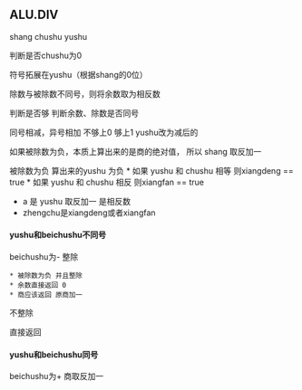 ## ALU.DIV

shang chushu yushu

判断是否chushu为0

符号拓展在yushu（根据shang的0位）

除数与被除数不同号，则将余数取为相反数

判断是否够   判断余数、除数是否同号

同号相减，异号相加 不够上0 够上1 yushu改为减后的

如果被除数为负，本质上算出来的是商的绝对值，  所以 shang 取反加一

被除数为负 算出来的yushu 为负
                 * 如果 yushu 和 chushu 相等 则xiangdeng == true
                                  * 如果 yushu 和 chushu 相反 则xiangfan == true
   * a 是 yushu 取反加一 是相反数
   * zhengchu是xiangdeng或者xiangfan





#### yushu和beichushu不同号

beichushu为-  整除

```
* 被除数为负 并且整除
* 余数直接返回 0
* 商应该返回 原商加一
```

不整除

直接返回

#### yushu和beichushu同号

beichushu为+  	商取反加一

